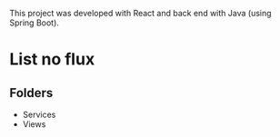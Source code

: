 This project was developed with React and back end with Java (using Spring Boot).

# List no flux

## Folders
<ul>
  <li>Services</li>
  <li>Views</li>
</ul>
